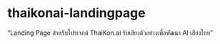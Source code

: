# thaikonai-landingpage
“Landing Page สำหรับโปรเจกต์ ThaiKon.ai รับเสียงตัวอย่างเพื่อพัฒนา AI เสียงไทย”
